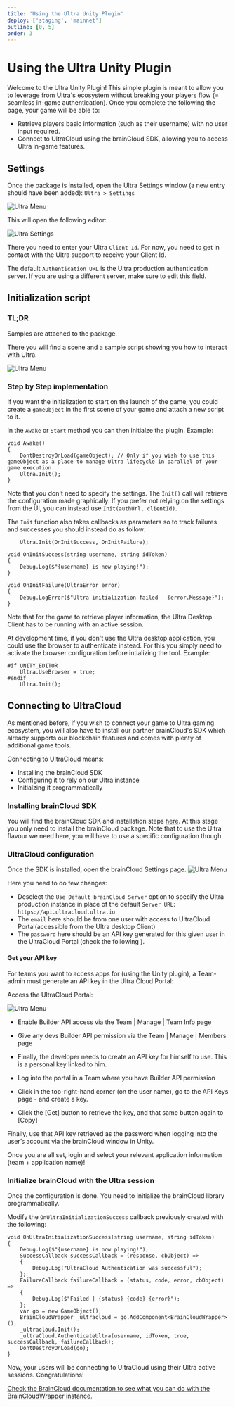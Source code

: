 ```yaml
---
title: 'Using the Ultra Unity Plugin'
deploy: ['staging', 'mainnet']
outline: [0, 5]
order: 3
---
```


# Using the Ultra Unity Plugin

Welcome to the Ultra Unity Plugin!
This simple plugin is meant to allow you to leverage from Ultra's ecosystem without breaking your players flow (= seamless in-game authentication).
Once you complete the following the page, your game will be able to:

-   Retrieve players basic information (such as their username) with no user input required.
-   Connect to UltraCloud using the brainCloud SDK, allowing you to access Ultra in-game features.

## Settings

Once the package is installed, open the Ultra Settings window (a new entry should have been added): `Ultra > Settings`

![Ultra Menu](/images/unity_images/ultra_menu.png)

This will open the following editor:

![Ultra Settings](/images/unity_images/ultra_settings.png)

There you need to enter your Ultra `Client Id`. For now, you need to get in contact with the Ultra support to receive your Client Id.

The default `Authentication URL` is the Ultra production authentication server. If you are using a different server, make sure to edit this field.

## Initialization script

### TL;DR

Samples are attached to the package.

There you will find a scene and a sample script showing you how to interact with Ultra.

![Ultra Menu](/images/unity_images/ultra_samples.png)

### Step by Step implementation

If you want the initialization to start on the launch of the game, you could create a `gameObject` in the first scene of your game and attach a new script to it.

In the `Awake` or `Start` method you can then initialze the plugin. Example:

```
void Awake()
{
    DontDestroyOnLoad(gameObject); // Only if you wish to use this gameObject as a place to manage Ultra lifecycle in parallel of your game execution
    Ultra.Init();
}
```

Note that you don't need to specify the settings. The `Init()` call will retrieve the configuration made graphically. If you prefer not relying on the settings from the UI, you can instead use `Init(authUrl, clientId)`.

The `Init` function also takes callbacks as parameters so to track failures and successes you should instead do as follow:

```
    Ultra.Init(OnInitSuccess, OnInitFailure);
```

```
void OnInitSuccess(string username, string idToken)
{
    Debug.Log($"{username} is now playing!");
}

void OnInitFailure(UltraError error)
{
    Debug.LogError($"Ultra initialization failed - {error.Message}");
}
```

Note that for the game to retrieve player information, the Ultra Desktop Client has to be running with an active session.

At development time, if you don't use the Ultra desktop application, you could use the browser to authenticate instead.
For this you simply need to activate the browser configuration before intializing the tool.
Example:

```
#if UNITY_EDITOR
    Ultra.UseBrowser = true;
#endif
    Ultra.Init();
```

## Connecting to UltraCloud

As mentioned before, if you wish to connect your game to Ultra gaming ecosystem, you will also have to install our partner brainCloud's SDK which already supports our blockchain features and comes with plenty of additional game tools.

Connecting to UltraCloud means:

-   Installing the brainCloud SDK
-   Configuring it to rely on our Ultra instance
-   Initialzing it programmatically

### Installing brainCloud SDK

You will find the brainCloud SDK and installation steps [here](https://github.com/getbraincloud/braincloud-csharp).
At this stage you only need to install the brainCloud package.
Note that to use the Ultra flavour we need here, you will have to use a specific configuration though.

### UltraCloud configuration

Once the SDK is installed, open the brainCloud Settings page.
![Ultra Menu](/images/unity_images/bc_settings.png)

Here you need to do few changes:

-   Deselect the `Use Default brainCloud Server` option to specify the Ultra production instance in place of the default `Server URL`: `https://api.ultracloud.ultra.io`
-   The `email` here should be from one user with access to UltraCloud Portal(accessible from the Ultra desktop Client)
-   The `password` here should be an API key generated for this given user in the UltraCloud Portal (check the following ).

#### Get your API key

For teams you want to access apps for (using the Unity plugin), a Team-admin must generate an API key in the Ultra Cloud Portal:

Access the UltraCloud Portal:

![Ultra Menu](/images/unity_images/ultracloud_app.png)

-   Enable Builder API access via the Team | Manage | Team Info page

-   Give any devs Builder API permission via the Team | Manage | Members page

-   Finally, the developer needs to create an API key for himself to use. This is a personal key linked to him.

-   Log into the portal in a Team where you have Builder API permission

-   Click in the top-right-hand corner (on the user name), go to the API Keys page - and create a key.

-   Click the [Get] button to retrieve the key, and that same button again to [Copy]

Finally, use that API key retrieved as the password when logging into the user’s account via the brainCloud window in Unity.

Once you are all set, login and select your relevant application information (team + application name)!

### Initialize brainCloud with the Ultra session

Once the configuration is done. You need to initialize the brainCloud library programmatically.

Modify the `OnUltraInitializationSuccess` callback previously created with the following:

```
void OnUltraInitializationSuccess(string username, string idToken)
{
    Debug.Log($"{username} is now playing!");
    SuccessCallback successCallback = (response, cbObject) =>
    {
        Debug.Log("UltraCloud Authentication was successful");
    };
    FailureCallback failureCallback = (status, code, error, cbObject) =>
    {
        Debug.Log($"Failed | {status} {code} {error}");
    };
    var go = new GameObject();
    BrainCloudWrapper _ultracloud = go.AddComponent<BrainCloudWrapper>();
    _ultracloud.Init();
    _ultraCloud.AuthenticateUltra(username, idToken, true, successCallback, failureCallback);
    DontDestroyOnLoad(go);
}
```

Now, your users will be connecting to UltraCloud using their Ultra active sessions. Congratulations!

[Check the BrainCloud documentation to see what you can do with the BrainCloudWrapper instance.](http://getbraincloud.com/apidocs/apiref/#capi)

